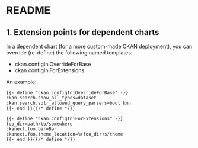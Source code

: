 # README

## 1. Extension points for dependent charts

In a dependent chart (for a more custom-made CKAN deployment), you can override (re-define) the following named templates:

 - ckan.configIniOverrideForBase
 - ckan.configIniForExtensions

 An example:

 ```helm
{{- define "ckan.configIniOverrideForBase" -}}
ckan.search.show_all_types=dataset
ckan.search.solr_allowed_query_parsers=bool knn
{{- end }}{{/* define */}}

{{- define "ckan.configIniForExtensions" -}}
foo_dir=path/to/somewhere
ckanext.foo.bar=Bar
ckanext.foo.theme_location=%(foo_dir)s/theme
{{- end }}{{/* define */}}

 ```


